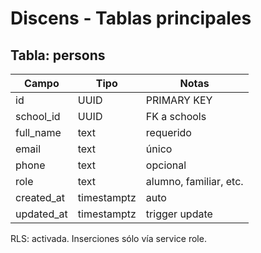 # Discens - Tablas principales

## Tabla: persons

| Campo      | Tipo    | Notas                      |
|------------|---------|----------------------------|
| id         | UUID    | PRIMARY KEY                |
| school_id  | UUID    | FK a schools               |
| full_name  | text    | requerido                  |
| email      | text    | único                      |
| phone      | text    | opcional                   |
| role       | text    | alumno, familiar, etc.     |
| created_at | timestamptz | auto                    |
| updated_at | timestamptz | trigger update          |

RLS: activada. Inserciones sólo vía service role.
